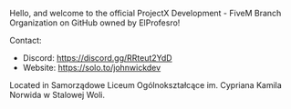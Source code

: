 Hello, and welcome to the official ProjectX Development - FiveM Branch Organization on GitHub owned by ElProfesro!

Contact:
- Discord: https://discord.gg/RRteut2YdD
- Website: https://solo.to/johnwickdev

Located in Samorządowe Liceum Ogólnokształcące im. Cypriana Kamila Norwida w Stalowej Woli.

